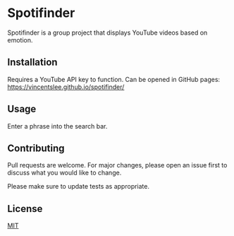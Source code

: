 # Spotifinder

Spotifinder is a group project that displays YouTube videos based on emotion. 

## Installation

Requires a YouTube API key to function. Can be opened in GitHub pages:
https://vincentslee.github.io/spotifinder/

## Usage

Enter a phrase into the search bar. 

## Contributing
Pull requests are welcome. For major changes, please open an issue first to discuss what you would like to change.

Please make sure to update tests as appropriate.

## License
[MIT](https://choosealicense.com/licenses/mit/)
